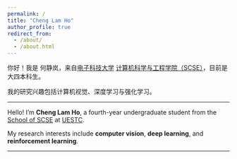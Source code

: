 ```yaml
---
permalink: /
title: "Cheng Lam Ho"
author_profile: true
redirect_from: 
  - /about/
  - /about.html
---
```


你好！我是 何静岚，来自[电子科技大学](https://www.uestc.edu.cn/) [计算机科学与工程学院（SCSE）](https://www.scse.uestc.edu.cn/)，目前是大四本科生。

我的研究兴趣包括计算机视觉、深度学习与强化学习。

---

Hello! I’m **Cheng Lam Ho**, a fourth-year undergraduate student from the [School of SCSE](https://www.scse.uestc.edu.cn/) at [UESTC](https://www.uestc.edu.cn/).

My research interests include **computer vision**, **deep learning**, and **reinforcement learning**.

---

